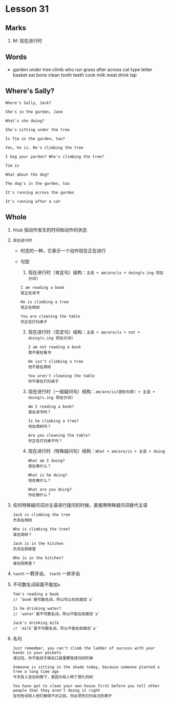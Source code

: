 # Lesson 31

## Marks

1. M: 现在进行时

## Words

- garden under tree climb who run grass after across cat type letter basket eat bone clean tooth teeth cook milk meal drink tap

## Where's Sally?

```
Where's Sally, Jack?

She's in the garden, Jane

What's she doing?

She's sitting under the tree

Is Tim in the garden, too?

Yes, he is. He's climbing the tree

I beg your pardon? Who's climbing the tree?

Tim is

What about the dog?

The dog's in the garden, too

It's running across the garden

It's running after a cat
```

## Whole

1. `时&态` 指动作发生的时间和动作的状态

2. `现在进行时`

   - 时态的一种，它表示一个动作现在正在进行

   - 句型

     1. 现在进行时（肯定句）结构：`主语 + am/are/is + doing(v.ing 现在分词)`

     ```
     I am reading a book
     我正在读书

     He is climbing a tree
     他正在爬树

     You are cleaning the table
     你正在打扫桌子
     ```

     2. 现在进行时（否定句）结构：`主语 + am/are/is + not + doing(v.ing 现在分词)`

        ```
        I am not reading a book
        我不是在看书

        He isn't climbing a tree
        他不是在爬树

        You aren't cleaning the table
        你不是在打扫桌子
        ```

     3. 现在进行时（一般疑问句）结构：`am/are/is(提到句首) + 主语 + doing(v.ing 现在分词)`

        ```
        Am I reading a book?
        我在读书吗？

        Is he climbing a tree?
        他在爬树吗？

        Are you cleaning the table?
        你正在打扫桌子吗？
        ```

     4. 现在进行时（特殊疑问句）结构：`What + am/are/is + 主语 + doing`

        ```
        What am I doing?
        我在做什么？

        What is he doing?
        他在做什么？

        What are you doing?
        你在做什么？
        ```

3. 任何特殊疑问词对主语进行提问的时候，直接用特殊疑问词替代主语

   ```
   Jack is climbing the tree
   杰克在爬树

   Who is climbing the tree?
   谁在爬树？

   Jack is in the kitchen
   杰克在厨房里

   Who is in the kitchen?
   谁在厨房里？
   ```

4. `tooth` 一颗牙齿， `teeth` 一排牙齿

5. 不可数名词前面不能加`a`

   ```
   Tom's reading a book
   // `book`是可数名词，所以可以在前面加`a`

   Is he drinking water?
   // `water`是不可数名词，所以不能在前面加`a`

   Jack's drinking milk
   // `milk`是不可数名词，所以不能在前面加`a`
   ```

6. 名句

   ```
   Just remember, you can't climb the ladder of success with your hands in your pockets
   请记住，你不能双手插在口袋里攀登成功的阶梯

   Someone is sitting in the shade today, because someone planted a tree a long time ago
   今天有人坐在树荫下，是因为有人种了很久的树

   You have got to clean your own house first before you tell other people that they aren't doing it right
   在你告诉别人他们做得不对之前，你必须先打扫自己的房子
   ```
